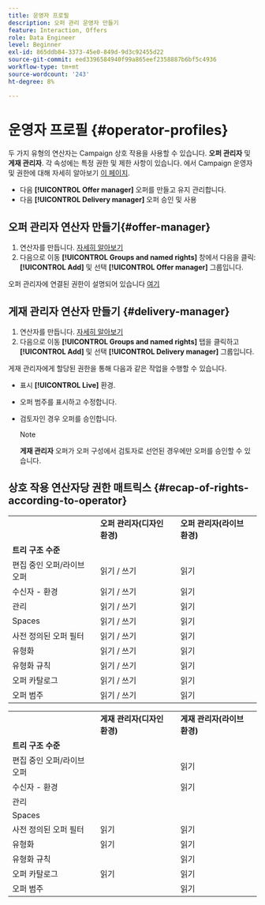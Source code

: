 ```yaml
---
title: 운영자 프로필
description: 오퍼 관리 운영자 만들기
feature: Interaction, Offers
role: Data Engineer
level: Beginner
exl-id: 865ddb84-3373-45e0-849d-9d3c92455d22
source-git-commit: eed3396584940f99a865eef2358887b6bf5c4936
workflow-type: tm+mt
source-wordcount: '243'
ht-degree: 8%

---
```


# 운영자 프로필 {#operator-profiles}

두 가지 유형의 연산자는 Campaign 상호 작용을 사용할 수 있습니다. **오퍼 관리자** 및 **게재 관리자**. 각 속성에는 특정 권한 및 제한 사항이 있습니다. 에서 Campaign 운영자 및 권한에 대해 자세히 알아보기 [이 페이지](../start/gs-permissions.md).

* 다음 **[!UICONTROL Offer manager]** 오퍼를 만들고 유지 관리합니다.
* 다음 **[!UICONTROL Delivery manager]** 오퍼 승인 및 사용

## 오퍼 관리자 연산자 만들기{#offer-manager}

1. 연산자를 만듭니다. [자세히 알아보기](../start/manage-permissions.md#add-users)
1. 다음으로 이동 **[!UICONTROL Groups and named rights]** 창에서 다음을 클릭: **[!UICONTROL Add]** 및 선택 **[!UICONTROL Offer manager]** 그룹입니다.

오퍼 관리자에 연결된 권한이 설명되어 있습니다 [여기](../start/manage-permissions.md#ootb-productprofiles)

## 게재 관리자 연산자 만들기 {#delivery-manager}

1. 연산자를 만듭니다. [자세히 알아보기](../start/manage-permissions.md#add-users)
1. 다음으로 이동 **[!UICONTROL Groups and named rights]** 탭을 클릭하고 **[!UICONTROL Add]** 및 선택 **[!UICONTROL Delivery manager]** 그룹입니다.

게재 관리자에게 할당된 권한을 통해 다음과 같은 작업을 수행할 수 있습니다.

* 표시 **[!UICONTROL Live]** 환경.
* 오퍼 범주를 표시하고 수정합니다.
* 검토자인 경우 오퍼를 승인합니다.

   >[!NOTE]
   >
   >**게재 관리자** 오퍼가 오퍼 구성에서 검토자로 선언된 경우에만 오퍼를 승인할 수 있습니다.

## 상호 작용 연산자당 권한 매트릭스 {#recap-of-rights-according-to-operator}

<table> 
 <tbody> 
  <tr> 
   <td> </td> 
   <td> <strong>오퍼 관리자(디자인 환경)</strong><br /> </td> 
   <td> <strong>오퍼 관리자(라이브 환경)</strong><br /> </td> 
  </tr> 
  <tr> 
   <td> <strong>트리 구조 수준</strong><br /> </td> 
   <td> </td> 
   <td> </td> 
  </tr> 
  <tr> 
   <td> 편집 중인 오퍼/라이브 오퍼<br /> </td> 
   <td> 읽기 / 쓰기<br /> </td> 
   <td> 읽기<br /> </td> 
  </tr> 
  <tr> 
   <td> 수신자 - 환경<br /> </td> 
   <td> 읽기 / 쓰기<br /> </td> 
   <td> 읽기<br /> </td> 
  </tr> 
  <tr> 
   <td> 관리<br /> </td> 
   <td> 읽기 / 쓰기<br /> </td> 
   <td> 읽기<br /> </td> 
  </tr> 
  <tr> 
   <td> Spaces<br /> </td> 
   <td> 읽기 / 쓰기<br /> </td> 
   <td> 읽기<br /> </td> 
  </tr> 
  <tr> 
   <td> 사전 정의된 오퍼 필터<br /> </td> 
   <td> 읽기 / 쓰기<br /> </td> 
   <td> 읽기<br /> </td> 
  </tr> 
  <tr> 
   <td> 유형화<br /> </td> 
   <td> 읽기 / 쓰기<br /> </td> 
   <td> 읽기<br /> </td> 
  </tr> 
  <tr> 
   <td> 유형화 규칙<br /> </td> 
   <td> 읽기 / 쓰기<br /> </td> 
   <td> 읽기<br /> </td> 
  </tr> 
  <tr> 
   <td> 오퍼 카탈로그<br /> </td> 
   <td> 읽기 / 쓰기<br /> </td> 
   <td> 읽기<br /> </td> 
  </tr> 
  <tr> 
   <td> 오퍼 범주<br /> </td> 
   <td> 읽기 / 쓰기<br /> </td> 
   <td> 읽기<br /> </td> 
  </tr> 
 </tbody> 
</table>

<table> 
 <tbody> 
  <tr> 
   <td> </td> 
   <td> <strong>게재 관리자(디자인 환경)</strong><br /> </td> 
   <td> <strong>게재 관리자(라이브 환경)</strong><br /> </td> 
  </tr> 
  <tr> 
   <td> <strong>트리 구조 수준</strong><br /> </td> 
   <td> </td> 
   <td> </td> 
  </tr> 
  <tr> 
   <td> 편집 중인 오퍼/라이브 오퍼<br /> </td> 
   <td> </td> 
   <td> 읽기<br /> </td> 
  </tr> 
  <tr> 
   <td> 수신자 - 환경<br /> </td> 
   <td> </td> 
   <td> 읽기<br /> </td> 
  </tr> 
  <tr> 
   <td> 관리<br /> </td> 
   <td> </td> 
   <td> </td> 
  </tr> 
  <tr> 
   <td> Spaces<br /> </td> 
   <td> </td> 
   <td> </td> 
  </tr> 
  <tr> 
   <td> 사전 정의된 오퍼 필터<br /> </td> 
   <td> 읽기<br /> </td> 
   <td> 읽기<br /> </td> 
  </tr> 
  <tr> 
   <td> 유형화<br /> </td> 
   <td> 읽기<br /> </td> 
   <td> 읽기<br /> </td> 
  </tr> 
  <tr> 
   <td> 유형화 규칙<br /> </td> 
   <td> </td> 
   <td> 읽기<br /> </td> 
  </tr> 
  <tr> 
   <td> 오퍼 카탈로그<br /> </td> 
   <td> 읽기<br /> </td> 
   <td> 읽기<br /> </td> 
  </tr> 
  <tr> 
   <td> 오퍼 범주<br /> </td> 
   <td> </td> 
   <td> 읽기<br /> </td> 
  </tr> 
 </tbody> 
</table>
